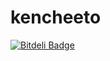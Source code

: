 kencheeto
=========


[![Bitdeli Badge](https://d2weczhvl823v0.cloudfront.net/kencheeto/kencheeto/trend.png)](https://bitdeli.com/free "Bitdeli Badge")

